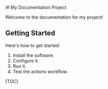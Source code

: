 i# My Documentation Project

Welcome to the documentation for my project!

## Getting Started

Here's how to get started:

1.  Install the software.
2.  Configure it.
3.  Run it.
4. Test the actions workflow. 

[TOC]


